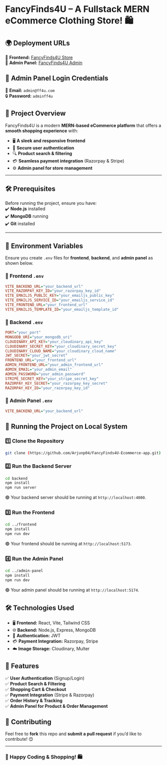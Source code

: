 #  FancyFinds4U – A Fullstack MERN eCommerce Clothing Store! 🛍️

## 🌍 Deployment URLs  
🔗 **Frontend:** [FancyFinds4U Store](https://fancyfinds4u-admin-panel.vercel.app/)  
🔗 **Admin Panel:** [FancyFinds4U Admin](https://fancyfinds4u-admin-panel.vercel.app/)  

## 🔑 Admin Panel Login Credentials  
📧 **Email:** `admin@ff4u.com`  
🔒 **Password:** `adminff4u`  

## 🚀 Project Overview  
FancyFinds4U is a modern **MERN-based eCommerce platform** that offers a **smooth shopping experience** with:  
- 🖥️ **A sleek and responsive frontend**  
- 🔐 **Secure user authentication**  
- 🔍 **Product search & filtering**  
- 💳 **Seamless payment integration** (Razorpay & Stripe)  
- ⚙️ **Admin panel for store management**  

---

## 🛠️ Prerequisites  
Before running the project, ensure you have:  
✔️ **Node.js** installed  
✔️ **MongoDB** running  
✔️ **Git** installed  

---

## 📁 Environment Variables  
Ensure you create `.env` files for **frontend**, **backend**, and **admin panel** as shown below.  

### 🌟 Frontend `.env`  
```ini
VITE_BACKEND_URL="your_backend_url"
VITE_RAZORPAY_KEY_ID="your_razorpay_key_id"
VITE_EMAILJS_PUBLIC_KEY="your_emailjs_public_key"
VITE_EMAILJS_SERVICE_ID="your_emailjs_service_id"
VITE_FRONTEND_URL="your_frontend_url"
VITE_EMAILJS_TEMPLATE_ID="your_emailjs_template_id"
```

### 🌟 Backend `.env`
```ini
PORT="your_port"
MONGODB_URI="your_mongodb_uri"
CLOUDINARY_API_KEY="your_cloudinary_api_key"
CLOUDINARY_SECRET_KEY="your_cloudinary_secret_key"
CLOUDINARY_CLOUD_NAME="your_cloudinary_cloud_name"
JWT_SECRET="your_jwt_secret"
FRONTEND_URL="your_frontend_url"
ADMIN_FRONTEND_URL="your_admin_frontend_url"
ADMIN_EMAIL="your_admin_email"
ADMIN_PASSWORD="your_admin_password"
STRIPE_SECRET_KEY="your_stripe_secret_key"
RAZORPAY_KEY_SECRET="your_razorpay_key_secret"
RAZORPAY_KEY_ID="your_razorpay_key_id"
```

### 🌟 Admin Panel `.env`
```ini
VITE_BACKEND_URL="your_backend_url"
```

## 🚀 Running the Project on Local System  

### 1️⃣ Clone the Repository  
```sh
git clone (https://github.com/Arjunp04/FancyFinds4U-Ecommerce-app.git)
```

### 2️⃣ Run the Backend Server  
```sh
cd backend
npm install
npm run server
```
🟢 Your backend server should be running at `http://localhost:4000`.

### 3️⃣ Run the Frontend  
```sh
cd ../frontend
npm install
npm run dev
```
🟢 Your frontend should be running at `http://localhost:5173`.

### 4️⃣ Run the Admin Panel  
```sh
cd ../admin-panel
npm install
npm run dev
```
🟢 Your admin panel should be running at `http://localhost:5174`.

## 🛠️ Technologies Used  
- 🖥️ **Frontend:** React, Vite, Tailwind CSS  
- 🌐 **Backend:** Node.js, Express, MongoDB  
- 🔐 **Authentication:** JWT  
- 💳 **Payment Integration:** Razorpay, Stripe  
- ☁️ **Image Storage:** Cloudinary, Multer  

## 🌟 Features  
✅ **User Authentication** (Signup/Login)  
✅ **Product Search & Filtering**  
✅ **Shopping Cart & Checkout**  
✅ **Payment Integration** (Stripe & Razorpay)  
✅ **Order History & Tracking**  
✅ **Admin Panel for Product & Order Management**  

## 🤝 Contributing  
Feel free to **fork** this repo and **submit a pull request** if you’d like to contribute! 😊  

---  
### 🎉 Happy Coding & Shopping! 🛍️
